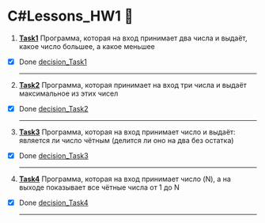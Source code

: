 # C#Lessons_HW1 :floppy_disk:

1. **<ins>Task1</ins>** Программа, которая на вход принимает два числа и выдаёт, какое число большее, а какое меньшее
   
- [x] Done [decision_Task1](https://github.com/RadmirSh/C_Lessons/blob/main/Task1/Program.cs)
  ___

2. **<ins>Task2</ins>** Программа, которая принимает на вход три числа и выдаёт максимальное из этих чисел

- [x] Done [decision_Task2](https://github.com/RadmirSh/C_Lessons/blob/main/Task2/Program.cs)
  ___

3. **<ins>Task3</ins>** Программа, которая на вход принимает число и выдаёт: является ли число чётным (делится ли оно на два без остатка)

- [x] Done [decision_Task3](https://github.com/RadmirSh/C_Lessons/blob/main/Task3/Program.cs)
  ___

4. **<ins>Task4</ins>** Программа, которая на вход принимает число (N), а на выходе показывает все чётные числа от 1 до N

- [x] Done [decision_Task4](https://github.com/RadmirSh/C_Lessons/blob/main/Task4/Program.cs)
  ___

